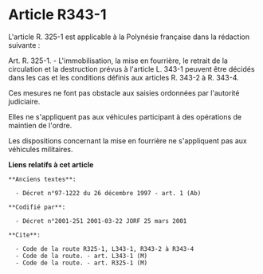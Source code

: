 # Article R343-1

L'article R. 325-1 est applicable à la Polynésie française dans la rédaction suivante :

Art. R. 325-1. -     L'immobilisation, la mise en fourrière, le retrait de la circulation et la destruction prévus à
l'article L. 343-1 peuvent être décidés dans les cas et les conditions définis aux articles R. 343-2 à R. 343-4.

Ces mesures ne font pas obstacle aux saisies ordonnées par l'autorité judiciaire.

Elles ne s'appliquent pas aux véhicules participant à des opérations de maintien de l'ordre.

Les dispositions concernant la mise en fourrière ne s'appliquent pas aux véhicules militaires.

**Liens relatifs à cet article**

	**Anciens textes**:

	  - Décret n°97-1222 du 26 décembre 1997 - art. 1 (Ab)

	**Codifié par**:

	  - Décret n°2001-251 2001-03-22 JORF 25 mars 2001

	**Cite**:

	  - Code de la route R325-1, L343-1, R343-2 à R343-4
	  - Code de la route. - art. L343-1 (M)
	  - Code de la route. - art. R325-1 (M)
